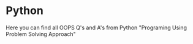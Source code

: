 # Python
Here you can find all OOPS Q's and A's from Python "Programing Using Problem Solving Approach"
